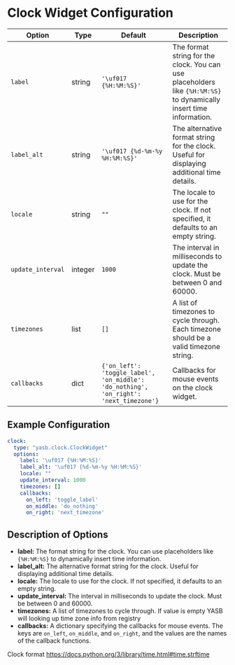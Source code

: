 # Clock Widget Configuration

| Option          | Type    | Default                                                                 | Description                                                                 |
|-----------------|---------|-------------------------------------------------------------------------|-----------------------------------------------------------------------------|
| `label`         | string  | `'\uf017 {%H:%M:%S}'`                                                   | The format string for the clock. You can use placeholders like `{%H:%M:%S}` to dynamically insert time information. |
| `label_alt`     | string  | `'\uf017 {%d-%m-%y %H:%M:%S}'`                                          | The alternative format string for the clock. Useful for displaying additional time details. |
| `locale`        | string  | `""`                                                                    | The locale to use for the clock. If not specified, it defaults to an empty string. |
| `update_interval` | integer | `1000`                                                                 | The interval in milliseconds to update the clock. Must be between 0 and 60000. |
| `timezones`     | list    | `[]`                                                                    | A list of timezones to cycle through. Each timezone should be a valid timezone string. |
| `callbacks`     | dict    | `{'on_left': 'toggle_label', 'on_middle': 'do_nothing', 'on_right': 'next_timezone'}` | Callbacks for mouse events on the clock widget. |

## Example Configuration

```yaml
clock:
  type: "yasb.clock.ClockWidget"
  options:
    label: '\uf017 {%H:%M:%S}'
    label_alt: '\uf017 {%d-%m-%y %H:%M:%S}'
    locale: ""
    update_interval: 1000
    timezones: []
    callbacks:
      on_left: 'toggle_label'
      on_middle: 'do_nothing'
      on_right: 'next_timezone'
```

## Description of Options
- **label:** The format string for the clock. You can use placeholders like `{%H:%M:%S}` to dynamically insert time information.
- **label_alt:** The alternative format string for the clock. Useful for displaying additional time details.
- **locale:** The locale to use for the clock. If not specified, it defaults to an empty string.
- **update_interval:** The interval in milliseconds to update the clock. Must be between 0 and 60000.
- **timezones:** A list of timezones to cycle through. If value is empty YASB will looking up time zone info from registry
- **callbacks:** A dictionary specifying the callbacks for mouse events. The keys are `on_left`, `on_middle`, and `on_right`, and the values are the names of the callback functions.

Clock format https://docs.python.org/3/library/time.html#time.strftime